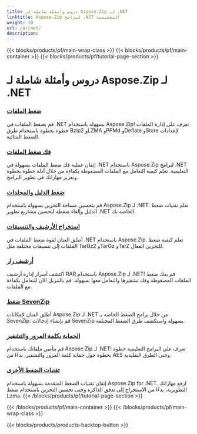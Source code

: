 ```yaml
---
title: دروس وأمثلة شاملة لـ Aspose.Zip لـ .NET
linktitle: Aspose.Zip لبرامج .NET التعليمية
weight: 10
url: /ar/net/
description:
---
```


{{< blocks/products/pf/main-wrap-class >}}
{{< blocks/products/pf/main-container >}}
{{< blocks/products/pf/tutorial-page-section >}}

# دروس وأمثلة شاملة لـ Aspose.Zip لـ .NET


### [ضغط الملفات](./file-compression/)
قم بضغط الملفات في .NET بسهولة باستخدام Aspose.Zip! تعرف على إدارة الملفات خطوة بخطوة باستخدام طرق Bzip2 وLZMA وPPMd وDeflate وStore لإعدادات الضغط المثالية.
### [فك ضغط الملفات](./file-decompression/)
إتقان عملية فك ضغط الملفات بسهولة في .NET باستخدام Aspose.Zip لبرامج .NET التعليمية. تعلم كيفية التعامل مع الملفات المضغوطة بكفاءة من خلال أدلة خطوة بخطوة وتعزيز مهاراتك في تطوير البرامج.
### [ضغط الدليل والمجلدات](./directory-and-folder-compression/)
قم بتحسين مساحة التخزين بسهولة باستخدام Aspose.Zip لـ .NET. تعلم تقنيات ضغط الدليل وإلغاء ضغطه لتحسين مشاريع تطوير .NET الخاصة بك.
### [استخراج الأرشيف والتنسيقات](./archive-extraction-and-formats/)
أطلق العنان لقوة ضغط الملفات في .NET باستخدام Aspose.Zip. تعلم كيفية ضغط الملفات إلى تنسيقات مختلفة مثل TarBz2 وTarGz وTarZ للتخزين الفعال.
### [أرشيف رار](./rar-archive/)
اكتشف أسرار إدارة أرشيف RAR باستخدام Aspose.Zip لـ .NET! قم بفك ضغط الملفات المضغوطة وفك تشفيرها والتعامل معها بسهولة. قم بالتنزيل الآن للتعامل بكفاءة مع الملفات.
### [ضغط SevenZip](./sevenzip-compression/)
أطلق العنان لإمكانات Aspose.Zip لـ .NET من خلال برامج الضغط الخاصة بـ SevenZip. قم بإنشاء إدخالات SevenZip بسهولة واستكشف طرق الضغط المختلفة.
### [الحماية بكلمة المرور والتشفير](./password-protection-and-encryption/)
قم بتأمين ملفاتك باستخدام Aspose.Zip لـ .NET! تعرف على البرامج التعليمية خطوة بخطوة حول حماية كلمة المرور والتشفير، بدءًا من AES وحتى الطرق التقليدية. 
### [تقنيات الضغط الأخرى](./other-compression-techniques/)
إتقان تقنيات الضغط المتقدمة بسهولة باستخدام Aspose.Zip for .NET. ارفع مهاراتك التطويرية، بدءًا من الاستخراج إلى تدفق الذاكرة وحتى تحسين التخزين باستخدام ضغط Lzma.
{{< /blocks/products/pf/tutorial-page-section >}}

{{< /blocks/products/pf/main-container >}}
{{< /blocks/products/pf/main-wrap-class >}}

{{< blocks/products/products-backtop-button >}}
